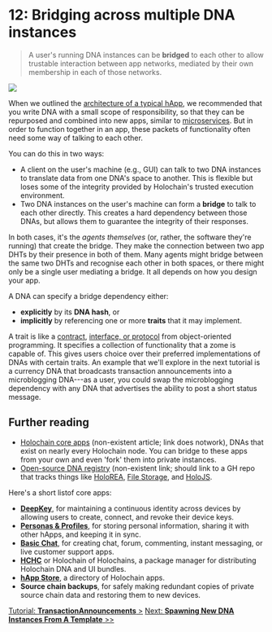 # 12: Bridging across multiple DNA instances

> A user's running DNA instances can be **bridged** to each other to allow trustable interaction between app networks, mediated by their own membership in each of those networks.

![](https://i.imgur.com/cLIbp2d.jpg)

When we outlined the [architecture of a typical hApp](../2_application_architecture), we recommended that you write DNA with a small scope of responsibility, so that they can be repurposed and combined into new apps, similar to [microservices](https://en.wikipedia.org/wiki/Microservices). But in order to function together in an app, these packets of functionality often need some way of talking to each other.

You can do this in two ways:

* A client on the user's machine (e.g., GUI) can talk to two DNA instances to translate data from one DNA's space to another. This is flexible but loses some of the integrity provided by Holochain's trusted execution environment.
* Two DNA instances on the user's machine can form a **bridge** to talk to each other directly. This creates a hard dependency between those DNAs, but allows them to guarantee the integrity of their responses.

In both cases, it's the _agents themselves_ (or, rather, the software they're running) that create the bridge. They make the connection between two app DHTs by their presence in both of them. Many agents might bridge between the same two DHTs and recognise each other in both spaces, or there might only be a single user mediating a bridge. It all depends on how you design your app.

A DNA can specify a bridge dependency either:

* **explicitly** by its **DNA hash**, or
* **implicitly** by referencing one or more **traits** that it may implement.

A trait is like a [contract](https://en.wikipedia.org/wiki/Design_by_contract), [interface, or protocol](https://en.wikipedia.org/wiki/Protocol_(object-oriented_programming)) from object-oriented programming. It specifies a collection of functionality that a zome is capable of. This gives users choice over their preferred implementations of DNAs with certain traits. An example that we'll explore in the next tutorial is a currency DNA that broadcasts transaction announcements into a microblogging DNA---as a user, you could swap the microblogging dependency with any DNA that advertises the ability to post a short status message.

## Further reading

* [Holochain core apps](#) (non-existent article; link does notwork), DNAs that exist on nearly every Holochain node. You can bridge to these apps from your own and even 'fork' them into private instances.
* [Open-source DNA registry](#) (non-existent link; should link to a GH repo that tracks things like [HoloREA](https://github.com/holo-rea), [File Storage](https://github.com/holochain/file-storage-zome), and [HoloJS](https://github.com/ReversedK/HoloJS).

Here's a short listof core apps:

* [**DeepKey**](https://github.com/Holo-Host/DeepKey), for maintaining a continuous identity across devices by allowing users to create, connect, and revoke their device keys.
* [**Personas & Profiles**](https://github.com/holochain/personas-profiles), for storing personal information, sharing it with other hApps, and keeping it in sync.
* [**Basic Chat**](https://github.com/holochain/holochain-basic-chat), for creating chat, forum, commenting, instant messaging, or live customer support apps.
* [**HCHC**](https://github.com/holochain/HCHC-rust) or Holochain of Holochains, a package manager for distributing Holochain DNA and UI bundles.
* [**hApp Store**](https://github.com/holochain/HApps-Store), a directory of Holochain apps.
* **Source chain backups**, for safely making redundant copies of private source chain data and restoring them to new devices.

[Tutorial: **TransactionAnnouncements** >](#)
[Next: **Spawning New DNA Instances From A Template** >>](#)

